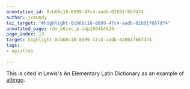 ```yaml
---
annotation_id: 0cb68c10-8699-47c4-aadb-02801f667d74
author: jcmundy
tei_target: "#highlight-0cb68c10-8699-47c4-aadb-02801f667d74"
annotated_page: rdx_b6zxc.p.idp180454624
page_index: 13
target: highlight-0cb68c10-8699-47c4-aadb-02801f667d74
tags:
- epistles

---
```

This is cited in Lewis's An Elementary Latin Dictionary as an example of [attingo](http://www.perseus.tufts.edu/hopper/text?doc=Perseus:text:1999.04.0060:entry=attingo "attingo").